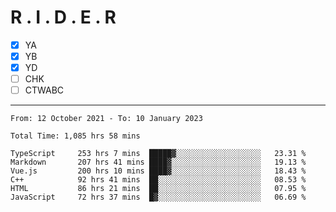 # R . I . D . E . R

- [x] YA
- [x] YB
- [x] YD
- [ ] CHK
- [ ] CTWABC

---

<!--START_SECTION:waka-->

```text
From: 12 October 2021 - To: 10 January 2023

Total Time: 1,085 hrs 58 mins

TypeScript     253 hrs 7 mins  █████▓░░░░░░░░░░░░░░░░░░░   23.31 %
Markdown       207 hrs 41 mins ████▓░░░░░░░░░░░░░░░░░░░░   19.13 %
Vue.js         200 hrs 10 mins ████▓░░░░░░░░░░░░░░░░░░░░   18.43 %
C++            92 hrs 41 mins  ██░░░░░░░░░░░░░░░░░░░░░░░   08.53 %
HTML           86 hrs 21 mins  ██░░░░░░░░░░░░░░░░░░░░░░░   07.95 %
JavaScript     72 hrs 37 mins  █▓░░░░░░░░░░░░░░░░░░░░░░░   06.69 %
```

<!--END_SECTION:waka-->
